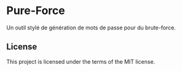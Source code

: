 # Pure-Force 
Un outil stylé de génération de mots de passe pour du brute-force.
## License
This project is licensed under the terms of the MIT license.
